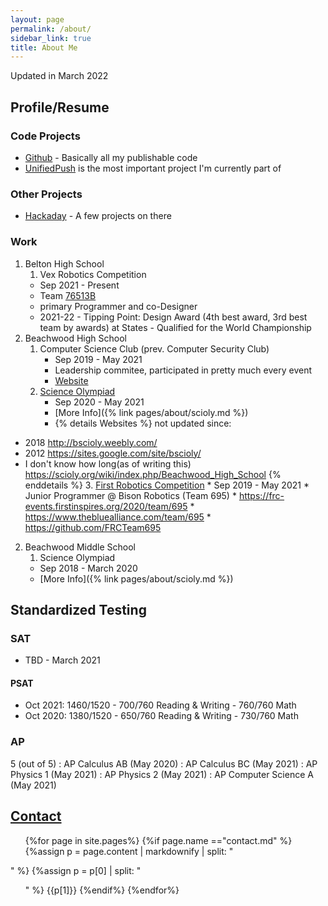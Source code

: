```yaml
---
layout: page
permalink: /about/
sidebar_link: true
title: About Me
---
```


Updated in March 2022
## Profile/Resume

### Code Projects

* [Github](https://github.com/karmanyaahm) -  Basically all my publishable code
* [UnifiedPush](https://unifiedpush.org) is the most important project I'm currently part of

### Other Projects

* [Hackaday](https://hackaday.io/karmanyaahm) - A few projects on there

### Work

1. Belton High School
   1. Vex Robotics Competition
     * Sep 2021 - Present
     * Team [76513B](https://www.robotevents.com/teams/VRC/76513B)
     * primary Programmer and co-Designer
     * 2021-22 - Tipping Point: Design Award (4th best award, 3rd best team by awards) at States - Qualified for the World Championship
1. Beachwood High School
   1. Computer Science Club (prev. Computer Security Club)
      * Sep 2019 - May 2021
      * Leadership commitee, participated in pretty much every event
      * [Website](https://bhscomputerscienceclub.github.io)
   2. [Science Olympiad](https://www.soinc.org/)
      * Sep 2020 - May 2021
      * [More Info]({% link pages/about/scioly.md %})
      * {% details Websites %}
not updated since:
* 2018 <http://bscioly.weebly.com/>
* 2012 <https://sites.google.com/site/bscioly/>
* I don't know how long(as of writing this) <https://scioly.org/wiki/index.php/Beachwood_High_School>
        {% enddetails %}
   3. [First Robotics Competition](https://www.firstinspires.org/robotics/frc)
      * Sep 2019 - May 2021
      * Junior Programmer @ Bison Robotics (Team 695)
      * <https://frc-events.firstinspires.org/2020/team/695>
      * <https://www.thebluealliance.com/team/695>
      * <https://github.com/FRCTeam695>
2. Beachwood Middle School
   1. Science Olympiad
     * Sep 2018 - March 2020
     * [More Info]({% link pages/about/scioly.md %})

## Standardized Testing

### SAT
* TBD - March 2021
#### PSAT

* Oct 2021: 1460/1520 - 700/760 Reading & Writing - 760/760 Math 
* Oct 2020: 1380/1520 - 650/760 Reading & Writing - 730/760 Math

### AP

5 (out of 5)
: AP Calculus AB (May 2020)
: AP Calculus BC (May 2021)
: AP Physics 1 (May 2021)
: AP Physics 2 (May 2021)
: AP Computer Science A (May 2021)

## [Contact](/contact/)

<ul>
{%for page in site.pages%}
   {%if page.name =="contact.md" %}
      {%assign p = page.content | markdownify | split: "</ul>" %}
      {%assign p = p[0] | split: "<ul>" %}
      {{p[1]}}
   {%endif%}
{%endfor%}
</ul>

